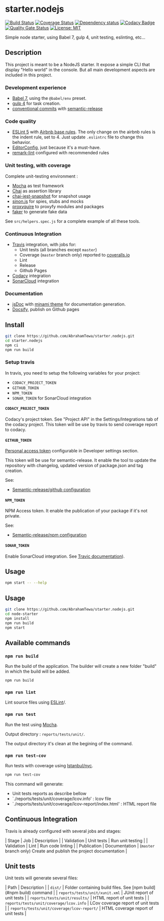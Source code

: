 # starter.nodejs

[![Build Status](https://travis-ci.org/AbrahamTewa/starter.nodejs.svg?branch=master)](https://travis-ci.org/AbrahamTewa/starter.nodejs) [![Coverage Status](https://coveralls.io/repos/github/AbrahamTewa/starter.nodejs/badge.svg?branch=master)](https://coveralls.io/github/AbrahamTewa/starter.nodejs?branch=master) [![Dependency status](https://david-dm.org/AbrahamTewa/starter.nodejs.svg)](https://david-dm.org/AbrahamTewa/starter.nodejs) [![Codacy Badge](https://api.codacy.com/project/badge/Grade/07acca80a73449ed98b6b0b44c2800e3)](https://www.codacy.com/app/AbrahamTewa/starter.nodejs?utm_source=github.com&amp;utm_medium=referral&amp;utm_content=AbrahamTewa/starter.nodejs&amp;utm_campaign=Badge_Grade) [![Quality Gate Status](https://sonarcloud.io/api/project_badges/measure?project=AbrahamTewa_starter.nodejs&metric=alert_status)](https://sonarcloud.io/dashboard?id=AbrahamTewa_starter.nodejs) [![License: MIT](https://img.shields.io/badge/License-MIT-blue.svg)](https://opensource.org/licenses/MIT)

Simple node starter, using Babel 7, gulp 4, unit testing, eslinting, etc...

## Description

This project is meant to be a NodeJS starter. It expose a simple CLI that display "Hello world" in the console. But all main development aspects are included in this project.

### Development experience
- [Babel 7](http://babeljs.io/), using the `@babel/env` preset.
- [gulp 4](https://github.com/gulpjs/gulp/blob/v4.0.0/docs/API.md) for task creation.
- [conventional commits](http://conventionalcommits.org/) with [semantic-release](https://semantic-release.gitbook.io/)

### Code quality
- [ESLint 5](http://eslint.org/) with [Airbnb base rules](https://www.npmjs.com/package/eslint-config-airbnb-base). The only change on the airbnb rules is the indent rule, set to 4. Just update `.eslintrc` file to change this behavior.
- [EditorConfig](http://editorconfig.com/), just because it's a must-have.
- [remark-lint](https://github.com/remarkjs/remark-lint) configured with recommended rules

### Unit testing, with coverage
Complete unit-testing environment :
- [Mocha](https://mochajs.org/) as test framework
- [Chai](http://chaijs.com/) as assertion library
- [chai-jest-snapshot](https://www.npmjs.com/package/chai-jest-snapshot) for snapshot usage
- [sinon.js](https://sinonjs.org/) for spies, stubs and mocks
- [proxyquire](https://www.npmjs.com/package/proxyquire) to proxyfy modules and packages
- [faker](https://www.npmjs.com/package/faker) to generate fake data

See `src/helpers.spec.js` for a complete example of all these tools.

### Continuous Integration
- [Travis](http://travis-ci.org/) integration, with jobs for:
  - Unit tests (all branches except `master`)
  - Coverage (`master` branch only) reported to [coveralls.io](https://coveralls.io/)
  - Lint
  - Release
  - Github Pages
- [Codacy](https://codacy.com) integration
- [SonarCloud](https://sonarcloud.io) integration

### Documentation
- [jsDoc](http://usejsdoc.org/) with [minami theme](https://www.npmjs.com/package/minami) for documentation generation.
- [Docsify](http://docsify.js.org/), publish on Github pages

## Install

```bash
git clone https://github.com/AbrahamTewa/starter.nodejs.git
cd starter.nodejs
npm ci
npm run build
```

### Setup travis

In travis, you need to setup the following variables for your project:

* `CODACY_PROJECT_TOKEN`
* `GITHUB_TOKEN`
* `NPM_TOKEN`
* `SONAR_TOKEN` for SonarCloud integration

#### `CODACY_PROJECT_TOKEN`

Codacy's project token. See "Project API" in the Settings/Integrations tab of the codacy project.
This token will be use by travis to send coverage report to codacy.

#### `GITHUB_TOKEN`

[Personal access token](https://github.com/settings/tokens) configurable in Developer settings section.

This token will be use for semantic-release. It enable the tool to update the repository with changelog, updated version of package.json and tag creation.

See:
* [Semantic-release/github configuration](https://github.com/semantic-release/github#configuration)

#### `NPM_TOKEN`

NPM Access token.
It enable the publication of your package if it's not private.

See:
* [Semantic-release/npm configuration](https://github.com/semantic-release/npm#configuration)

#### `SONAR_TOKEN`

Enable SonarCloud integration.
See [Travic documentation](https://docs.travis-ci.com/user/sonarcloud/)).

## Usage

```bash
npm start -- --help
```

## Usage

```bash
git clone https://github.com/AbrahamTewa/starter.nodejs.git
cd node-starter
npm install
npm run build
npm start
```

## Available commands

### `npm run build`
Run the build of the application.
The builder will create a new folder "build" in which the build will be added.

```bash
npm run build
```

### `npm run lint`
Lint source files using [ESLint](http://eslint.org)/.

### `npm run test`
Run the test using [Mocha](https://mochajs.org/).

Output directory : `reports/tests/unit/`.

The output directory it's clean at the begining of the command.

### `npm run test-cov`
Run tests with coverage using [Istanbul/nyc](https://istanbul.js.org/).

```bash
npm run test-cov
```

This command will generate:
* Unit tests reports as describe bellow
* `./reports/tests/unit/coverage/lcov.info' : lcov file
* `./reports/tests/unit/coverage/lcov-report/index.html' : HTML report file

## Continuous Integration
Travis is already configured with several jobs and stages:

| Stage       | Job           | Description                                                         |
| Validation  | Unit tests    | Run unit testing                                                    |
| Validation  | Lint          | Run code linting                                                    |
| Publication | Documentation | (`master` branch only) Create and publish the project documentation |

## Unit tests

Unit tests will generate several files:

| Path                                     | Description                                                        |
| `dist/`                                    | Folder containing build files. See [npm build](#npm build) command |
| `reports/tests/unit/xunit.xml`             | JUnit report of unit tests                                         |
| `reports/tests/unit/results/`              | HTML report of unit tests                                          |
| `reports/tests/unit/coverage/lcov.info`    | LCov coverage report of unit tests                                 |
| `reports/tests/unit/coverage/lcov-report/` | HTML coverage report of unit tests                                 |
